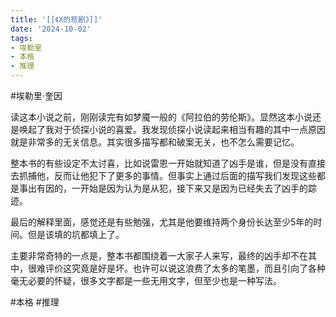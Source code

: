 ```yaml
---
title: '[[《X的悲剧》]]'
date: '2024-10-02'
tags:
- 埃勒里
- 本格
- 推理
---
```

#埃勒里·奎因

读这本小说之前，刚刚读完有如梦魇一般的《阿拉伯的劳伦斯》。显然这本小说还是唤起了我对于侦探小说的喜爱。我发现侦探小说读起来相当有趣的其中一点原因就是非常多的无关信息。其实很多描写都和破案无关，也不怎么需要记忆。

整本书的有些设定不太讨喜，比如说雷恩一开始就知道了凶手是谁，但是没有直接去抓捕他，反而让他犯下了更多的事情。但事实上通过后面的描写我们发现这些都是事出有因的，一开始是因为认为是从犯，接下来又是因为已经失去了凶手的踪迹。

最后的解释里面，感觉还是有些勉强，尤其是他要维持两个身份长达至少5年的时间。但是该填的坑都填上了。

主要非常奇特的一点是，整本书都围绕着一大家子人来写，最终的凶手却不在其中，很难评价这究竟是好是坏。也许可以说这浪费了太多的笔墨，而且引向了各种毫无必要的怀疑，很多文字都是一些无用文字，但至少也是一种写法。

#本格 #推理
